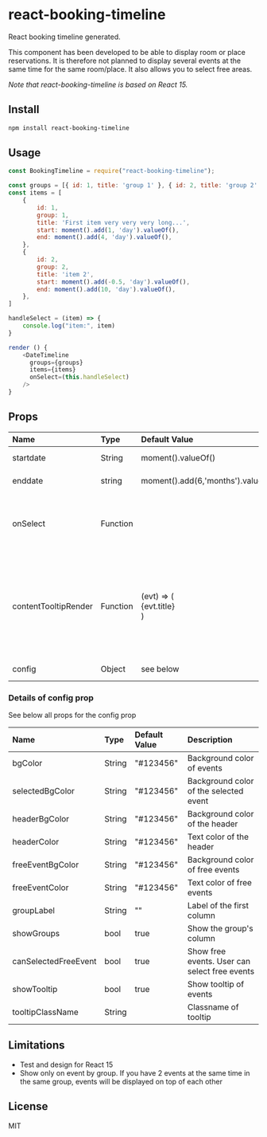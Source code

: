 # react-booking-timeline

React booking timeline generated.

This component has been developed to be able to display room or place reservations. It is therefore not planned to display several events at the same time for the same room/place.
It also allows you to select free areas.

*Note that react-booking-timeline is based on React 15.*

## Install

```sh
npm install react-booking-timeline
```

## Usage

```js
const BookingTimeline = require("react-booking-timeline");

const groups = [{ id: 1, title: 'group 1' }, { id: 2, title: 'group 2' }]
const items = [
    {
        id: 1,
        group: 1,
        title: 'First item very very very long...',
        start: moment().add(1, 'day').valueOf(),
        end: moment().add(4, 'day').valueOf(),
    },
    {
        id: 2,
        group: 2,
        title: 'item 2',
        start: moment().add(-0.5, 'day').valueOf(),
        end: moment().add(10, 'day').valueOf(),
    },
]

handleSelect = (item) => {
    console.log("item:", item)
}

render () {
    <DateTimeline
      groups={groups}
      items={items}
      onSelect=(this.handleSelect)
    />
}

```

## Props


Name	|Type	|Default Value  |  Description
|:---|:---|:---|:---
|startdate| String | moment().valueOf() | Start date of timeline
|enddate|string|moment().add(6,'months').valueOf()|End date of timeline
|onSelect|Function||Function called when the user selects an event
|contentTooltipRender|Function|(evt) => (<div>{evt.title}</div>) | Function called to render the content of the tooltip. Tooltip is shown when the user clicks an event.
|config|Object|see below| Config of component

### Details of config prop
See below all props for the config prop

Name	|Type	|Default Value  |  Description
|:---|:---|:---|:---
bgColor|String| "#123456"| Background color of events
selectedBgColor|String| "#123456"| Background color of the selected event
headerBgColor|String| "#123456"| Background color of the header
headerColor|String| "#123456"| Text color of the header
freeEventBgColor|String| "#123456"| Background color of free events
freeEventColor|String| "#123456"| Text color of free events
groupLabel|String| ""| Label of the first column
showGroups|bool| true| Show the group's column
canSelectedFreeEvent|bool| true| Show free events. User can select free events
showTooltip|bool| true| Show tooltip of events
tooltipClassName|String||Classname of tooltip

## Limitations
- Test and design for React 15
- Show only on event by group. If you have 2 events at the same time in the same group, events will be displayed on top of each other
   
## License

MIT